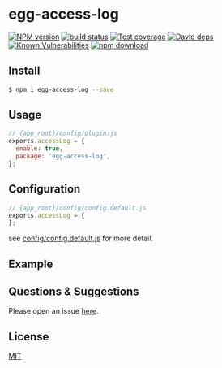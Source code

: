 # egg-access-log

[![NPM version][npm-image]][npm-url]
[![build status][travis-image]][travis-url]
[![Test coverage][codecov-image]][codecov-url]
[![David deps][david-image]][david-url]
[![Known Vulnerabilities][snyk-image]][snyk-url]
[![npm download][download-image]][download-url]

[npm-image]: https://img.shields.io/npm/v/egg-access-log.svg?style=flat-square
[npm-url]: https://npmjs.org/package/egg-access-log
[travis-image]: https://img.shields.io/travis/eggjs/egg-access-log.svg?style=flat-square
[travis-url]: https://travis-ci.org/eggjs/egg-access-log
[codecov-image]: https://img.shields.io/codecov/c/github/eggjs/egg-access-log.svg?style=flat-square
[codecov-url]: https://codecov.io/github/eggjs/egg-access-log?branch=master
[david-image]: https://img.shields.io/david/eggjs/egg-access-log.svg?style=flat-square
[david-url]: https://david-dm.org/eggjs/egg-access-log
[snyk-image]: https://snyk.io/test/npm/egg-access-log/badge.svg?style=flat-square
[snyk-url]: https://snyk.io/test/npm/egg-access-log
[download-image]: https://img.shields.io/npm/dm/egg-access-log.svg?style=flat-square
[download-url]: https://npmjs.org/package/egg-access-log

<!--
Description here.
-->

## Install

```bash
$ npm i egg-access-log --save
```

## Usage

```js
// {app_root}/config/plugin.js
exports.accessLog = {
  enable: true,
  package: 'egg-access-log',
};
```

## Configuration

```js
// {app_root}/config/config.default.js
exports.accessLog = {
};
```

see [config/config.default.js](config/config.default.js) for more detail.

## Example

<!-- example here -->

## Questions & Suggestions

Please open an issue [here](https://github.com/eggjs/egg/issues).

## License

[MIT](LICENSE)
